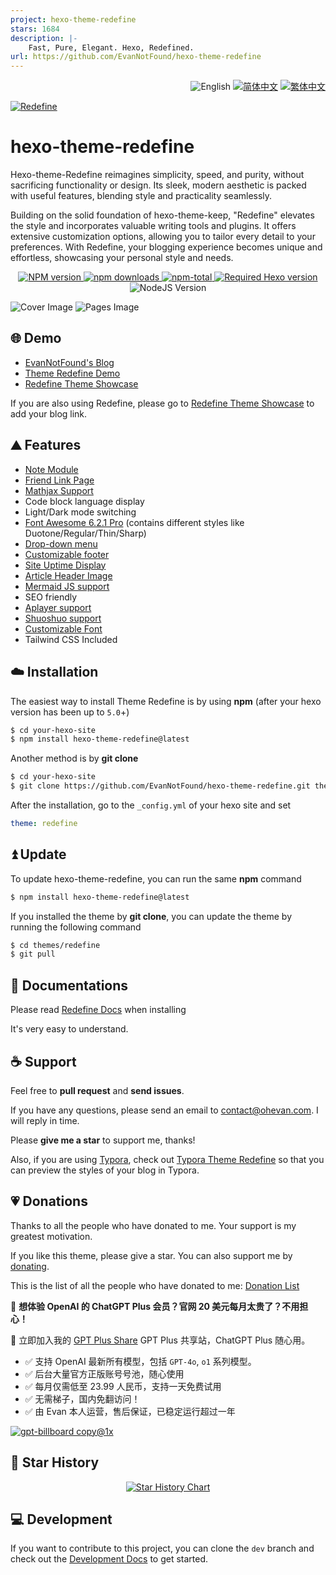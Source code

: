 ```yaml
---
project: hexo-theme-redefine
stars: 1684
description: |-
    Fast, Pure, Elegant. Hexo, Redefined.
url: https://github.com/EvanNotFound/hexo-theme-redefine
---
```


<div align="right">
  <img src="https://img.shields.io/badge/-English-A31F34?style=for-the-badge" alt="English" />
  <a title="zh-CN" href="README_zh-CN.md">  <img src="https://img.shields.io/badge/-%E7%AE%80%E4%BD%93%E4%B8%AD%E6%96%87-545759?style=for-the-badge" alt="简体中文"></a>
  <a title="zh-TW" href="README_zh-TW.md"><img src="https://img.shields.io/badge/-%E7%B9%81%E4%BD%93%E4%B8%AD%E6%96%87-545759?style=for-the-badge" alt="繁体中文"></a>
</div>

<a href="https://redefine.ohevan.com"><img align="center" src="https://github.com/EvanNotFound/hexo-theme-redefine/assets/68590232/f2ff10f6-a740-4120-ba04-1b2a518fb019"  alt="Redefine"></a>



# hexo-theme-redefine

Hexo-theme-Redefine reimagines simplicity, speed, and purity, without sacrificing functionality or design. Its sleek, modern aesthetic is packed with useful features, blending style and practicality seamlessly.

Building on the solid foundation of hexo-theme-keep, "Redefine" elevates the style and incorporates valuable writing tools and plugins. It offers extensive customization options, allowing you to tailor every detail to your preferences. With Redefine, your blogging experience becomes unique and effortless, showcasing your personal style and needs.

<p align="center">
    <a href="https://www.npmjs.com/package/hexo-theme-redefine">
        <img src="https://img.shields.io/npm/v/hexo-theme-redefine?color=F38181&amp;label=version&amp;logo=npm&amp;logoColor=F38181&amp;style=for-the-badge" referrerpolicy="no-referrer" alt="NPM version" />
    </a>
    <a href="https://www.npmjs.com/package/hexo-theme-redefine">
        <img src="https://img.shields.io/npm/dm/hexo-theme-redefine?color=FCE38A&amp;logo=npm&amp;logoColor=FCE38A&amp;style=for-the-badge" referrerpolicy="no-referrer" alt="npm downloads" />
    </a>
    <a href="https://www.npmjs.com/package/hexo-theme-redefine">
        <img src="https://img.shields.io/npm/dt/hexo-theme-redefine?color=95E1D3&amp;label=total&amp;logo=npm&amp;logoColor=95E1D3&amp;style=for-the-badge" referrerpolicy="no-referrer" alt="npm-total" />
    </a>
    <a href="https://hexo.io"><img src="https://img.shields.io/badge/hexo-%3E=5.0.0-8caaee?style=for-the-badge&amp;logo=hexo&amp;logoColor=8caaee" referrerpolicy="no-referrer" alt="Required Hexo version" /></a>
    <img src="https://img.shields.io/badge/node-%3E=12.0-a6d189?style=for-the-badge&amp;logo=node.js&amp;logoColor=a6d189" referrerpolicy="no-referrer" alt="NodeJS Version" />
</p>

<picture>
  <source media="(prefers-color-scheme: dark)" srcset="https://github.com/EvanNotFound/hexo-theme-redefine/assets/68590232/337c1801-7a59-45af-a02a-583508be69a5" />
  <source media="(prefers-color-scheme: light)" srcset="https://github.com/EvanNotFound/hexo-theme-redefine/assets/68590232/d88a5544-c86e-46ab-8e52-0582b437f989" />
  <img alt="Cover Image" src="https://github.com/EvanNotFound/hexo-theme-redefine/assets/68590232/d88a5544-c86e-46ab-8e52-0582b437f989" />
</picture>

<picture>
  <source media="(prefers-color-scheme: dark)" srcset="https://github.com/EvanNotFound/hexo-theme-redefine/assets/68590232/5d51b48d-7b08-4da0-a304-933424739203" />
  <source media="(prefers-color-scheme: light)" srcset="https://github.com/EvanNotFound/hexo-theme-redefine/assets/68590232/c6df4b81-557d-4e0b-8038-b056075d0fa4" />
  <img alt="Pages Image" src="https://github.com/EvanNotFound/hexo-theme-redefine/assets/68590232/c6df4b81-557d-4e0b-8038-b056075d0fa4" />
</picture>

## 🌐 Demo

- [EvanNotFound's Blog](https://ohevan.com)
- [Theme Redefine Demo](https://redefine.ohevan.com)
- [Redefine Theme Showcase](https://redefine.ohevan.com/showcase)

If you are also using Redefine, please go to [Redefine Theme Showcase](https://redefine.ohevan.com/showcase) to add your blog link.

## ⛰️ Features

- [Note Module](https://redefine-docs.ohevan.com/modules/notes)
- [Friend Link Page](https://redefine-docs.ohevan.com/page_templates/friends)
- [Mathjax Support](https://redefine-docs.ohevan.com/plugins/mathjax)
- Code block language display
- Light/Dark mode switching
- [Font Awesome 6.2.1 Pro](https://redefine-docs.ohevan.com/basic/fontawesome) (contains different styles like Duotone/Regular/Thin/Sharp)
- [Drop-down menu](https://redefine-docs.ohevan.com/dhome/navbar#%E9%93%BE%E6%8E%A5%E5%88%97%E8%A1%A8)
- [Customizable footer](https://redefine-docs.ohevan.com/footer)
- [Site Uptime Display](https://redefine-docs.ohevan.com/footer#%E8%BF%90%E8%A1%8C%E6%97%B6%E9%97%B4)
- [Article Header Image](https://redefine-docs.ohevan.com/article_customize/banner)
- [Mermaid JS support](https://redefine-docs.ohevan.com/plugins/mermaid)
- SEO friendly
- [Aplayer support](https://redefine-docs.ohevan.com/plugins/aplayer)
- [Shuoshuo support](https://redefine-docs.ohevan.com/shuoshuo)
- [Customizable Font](https://redefine-docs.ohevan.com/basic/global#%E8%87%AA%E5%AE%9A%E4%B9%89%E5%AD%97%E4%BD%93)
- Tailwind CSS Included



## ☁️ Installation

The easiest way to install Theme Redefine is by using **npm** (after your hexo version has been up to `5.0`+)

```sh
$ cd your-hexo-site
$ npm install hexo-theme-redefine@latest
```

Another method is by **git clone**

```sh
$ cd your-hexo-site
$ git clone https://github.com/EvanNotFound/hexo-theme-redefine.git themes/redefine
```

After the installation, go to the `_config.yml` of your hexo site and set

```yaml
theme: redefine
```

## ⏫ Update

To update hexo-theme-redefine, you can run the same **npm** command

```sh
$ npm install hexo-theme-redefine@latest
```

If you installed the theme by **git clone**, you can update the theme by running the following command

```sh
$ cd themes/redefine
$ git pull
```



## 📄 Documentations

Please read [Redefine Docs](https://redefine-docs.ohevan.com/) when installing

It's very easy to understand.



## ☕ Support

Feel free to **pull request** and **send issues**.

If you have any questions, please send an email to [contact@ohevan.com](mailto:contact@ohevan.com). I will reply in time.

Please **give me a star** to support me, thanks!

Also, if you are using [Typora](https://typora.io/), check out [Typora Theme Redefine](https://github.com/EvanNotFound/typora-theme-redefine) so that you can preview the styles of your blog in Typora.

## 💗 Donations

Thanks to all the people who have donated to me. Your support is my greatest motivation.

If you like this theme, please give a star. You can also support me by [donating](https://github.com/EvanNotFound/hexo-theme-redefine/blob/dev/DONATION.md).

This is the list of all the people who have donated to me: [Donation List](https://github.com/EvanNotFound/hexo-theme-redefine/blob/dev/DONATION.md)

🎉 **想体验 OpenAI 的 ChatGPT Plus 会员？官网 20 美元每月太贵了？不用担心！**

🚀 立即加入我的 [GPT Plus Share](https://gpt.oknice.ca) GPT Plus 共享站，ChatGPT Plus 随心用。

- ✅ 支持 OpenAI 最新所有模型，包括 `GPT-4o`, `o1` 系列模型。
- ✅ 后台大量官方正版账号号池，随心使用
- ✅ 每月仅需低至 23.99 人民币，支持一天免费试用
- ✅ 无需梯子，国内免翻访问！
- ✅ 由 Evan 本人运营，售后保证，已稳定运行超过一年

[![gpt-billboard copy@1x](https://github.com/user-attachments/assets/2a9f6e40-b801-477f-9075-37499e2bb5ff)](https://www.gptplus.ca/home)


## 🌟 Star History

<p align="center">
<a href="https://star-history.com/#EvanNotFound/hexo-theme-redefine&Date">
  <picture>
    <source media="(prefers-color-scheme: dark)" srcset="https://api.star-history.com/svg?repos=EvanNotFound/hexo-theme-redefine&type=Date&theme=dark" />
    <source media="(prefers-color-scheme: light)" srcset="https://api.star-history.com/svg?repos=EvanNotFound/hexo-theme-redefine&type=Date" />
    <img alt="Star History Chart" src="https://api.star-history.com/svg?repos=EvanNotFound/hexo-theme-redefine&type=Date" />
  </picture>
</a>
</p>

## 💻 Development

If you want to contribute to this project, you can clone the `dev` branch and check out the [Development Docs](https://redefine-docs.ohevan.com/developer) to get started.

